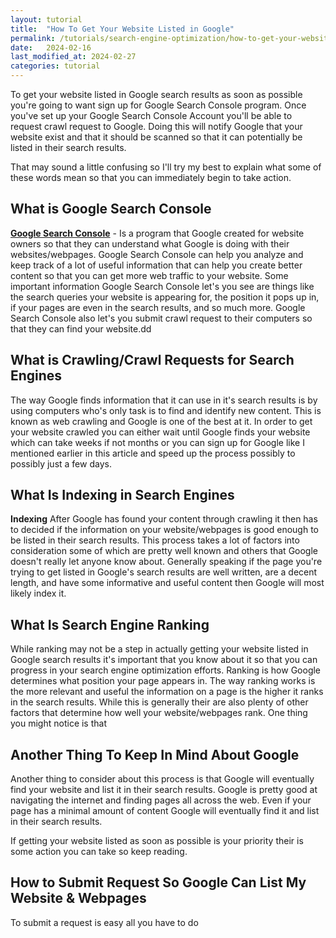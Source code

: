```yaml
---
layout: tutorial
title:  "How To Get Your Website Listed in Google"
permalink: /tutorials/search-engine-optimization/how-to-get-your-website-listed-in-google/
date:   2024-02-16
last_modified_at: 2024-02-27
categories: tutorial
---
```


To get your website listed in Google search results as soon as possible you're going to want sign up for Google Search Console program. Once you've set up your Google Search Console Account you'll be able to request crawl request to Google. Doing this will notify Google that your website exist and that it should be scanned so that it can potentially be listed in their search results.

That may sound a little confusing so I'll try my best to explain what some of these words mean so that you can immediately begin to take action.

## What is Google Search Console
<a href="https://search.google.com/search-console/" target="_blank">**Google Search Console**</a> - Is a program that Google created for website owners so that they can understand what Google is doing with their websites/webpages. Google Search Console can help you analyze and keep track of a lot of useful information that can help you create better content so that you can get more web traffic to your website. Some important information Google Search Console let's you see are things like the search queries your website is appearing for, the position it pops up in, if your pages are even in the search results, and so much more. Google Search Console also let's you submit crawl request to their computers so that they can find your website.dd

## What is Crawling/Crawl Requests for Search Engines 
The way Google finds information that it can use in it's search results is by using computers who's only task is to find and identify new content. This is known as web crawling and Google is one of the best at it.  In order to get your website crawled you can either wait until Google finds your website which can take weeks if not months or you can sign up for Google like I mentioned earlier in this article and speed up the process possibly to possibly just a few days.

## What Is Indexing in Search Engines
**Indexing** After Google has found your content through crawling it then has to decided if the information on your website/webpages is good enough to be listed in their search results. This process takes a lot of factors into consideration some of which are pretty well known and others that Google doesn't really let anyone know about. Generally speaking if the page you're trying to get listed in Google's search results are well written, are a decent length, and have some informative and useful content then Google will most likely index it.

## What Is Search Engine Ranking
While ranking may not be a step in actually getting your website listed in Google search results it's important that you know about it so that you can progress in your search engine optimization efforts. Ranking is how Google determines what position your page appears in. The way ranking works is the more relevant and useful the information on a page is the higher it ranks in the search results. While this is generally their are also plenty of other factors that determine how well your website/webpages rank. One thing you might notice is that  

## Another Thing To Keep In Mind About Google
Another thing to consider about this process is that Google will eventually find your website and list it in their search results. Google is pretty good at navigating the internet and finding pages all across the web. Even if your page has a minimal amount of content Google will eventually find it and list in their search results.

If getting your website listed as soon as possible is your priority their is some action you can take so keep reading.

## How to Submit Request So Google Can List My Website & Webpages
To submit a request is easy all you have to do 